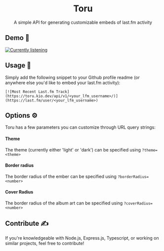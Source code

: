 <div align=center>
<h1>Toru</h1>
<p>A simple API for generating customizable embeds of last.fm activity</p>
</div>

## Demo 🚧
[![Currently listening](https://toru.kio.dev/api/v1/kiosion/?theme=light)](https://last.fm/user/kiosion)

## Usage 🔧
Simply add the following snippet to your Github profile readme (or anywhere else you'd like to embed your last.fm activity):
```
[![Most Recent Last.fm Track](https://toru.kio.dev/api/v1/<your_lfm_username>/)](https://last.fm/user/<your_lfm_username>)
```

## Options ⚙️
Toru has a few parameters you can customize through URL query strings:

#### Theme
The theme (currently either 'light' or 'dark') can be specified using `?theme=<theme>`

#### Border radius
The border radius of the ember can be specified using `?borderRadius=<number>`

#### Cover Radius
The border radius of the album art can be specified using `?coverRadius=<number>`

## Contribute ✍️
If you're knowledgeable with Node.js, Express.js, Typescript, or working on similar projects, feel free to contribute!
